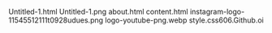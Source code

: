 Untitled-1.html
Untitled-1.png
about.html
content.html
instagram-logo-11545512111t0928udues.png
logo-youtube-png.webp
style.css606.Github.oi
